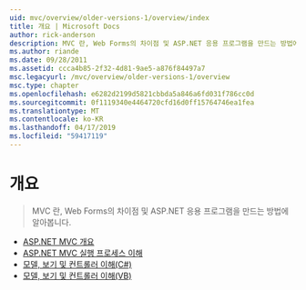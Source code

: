 ```yaml
---
uid: mvc/overview/older-versions-1/overview/index
title: 개요 | Microsoft Docs
author: rick-anderson
description: MVC 란, Web Forms의 차이점 및 ASP.NET 응용 프로그램을 만드는 방법에 알아봅니다.
ms.author: riande
ms.date: 09/28/2011
ms.assetid: ccca4b85-2f32-4d81-9ae5-a876f84497a7
msc.legacyurl: /mvc/overview/older-versions-1/overview
msc.type: chapter
ms.openlocfilehash: e6282d2199d5821cbbda5a846a6fd031f786cc0d
ms.sourcegitcommit: 0f1119340e4464720cfd16d0ff15764746ea1fea
ms.translationtype: MT
ms.contentlocale: ko-KR
ms.lasthandoff: 04/17/2019
ms.locfileid: "59417119"
---
```

# <a name="overview"></a>개요

> MVC 란, Web Forms의 차이점 및 ASP.NET 응용 프로그램을 만드는 방법에 알아봅니다.


- [ASP.NET MVC 개요](asp-net-mvc-overview.md)
- [ASP.NET MVC 실행 프로세스 이해](understanding-the-asp-net-mvc-execution-process.md)
- [모델, 보기 및 컨트롤러 이해(C#)](understanding-models-views-and-controllers-cs.md)
- [모델, 보기 및 컨트롤러 이해(VB)](understanding-models-views-and-controllers-vb.md)
